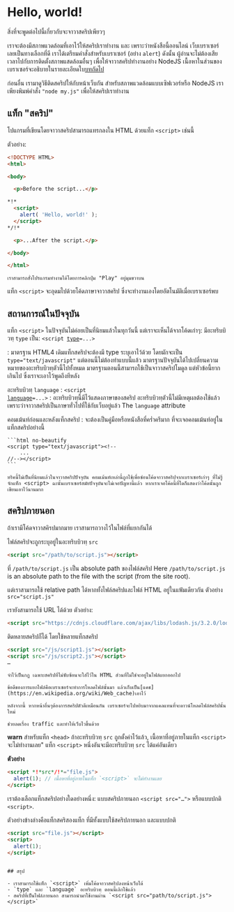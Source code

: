 # Hello, world!

สิ่งที่จะพูดต่อไปนี้เกี่ยวกับจะจาวาสคริปเพียวๆ 

เราจะต้องมีสภาพแวดล้อมที่เอาไว้ให้สคริปเราทำงาน และ เพราะว่าหนังสือนี้ออนไลน์ เว็บเบราเซอร์เลยเป็นทางเลือกที่ดี เราได้เตรียมคำสั่งสำหรับเบราเซอร์ (อย่าง `alert`) ดังนั้น ผู้อ่านจะไม่ต้องเสียเวลาไปกับการติดตั้งสภาพแสดล้อมอื่นๆ เพื่อให้จาวาสคริปทำงานอย่าง NodeJS เนื้อหาในส่วนของเบราเซอร์จะอธิบายในรายละเอียดใบ[บทถัดไป](/ui)

ก่อนอื่น เรามาดูวิธีติดสคริปให้กับหน้าเว็บกัน สำหรับสภาพแวดล้อมแบบเซิฟเวอร์หรือ NodeJS เราเพียงพิมพ์คำสั่ง `"node my.js"` เพื่อให้สคริปเราทำงาน

## แท็ก "สคริป"

โปแกรมที่เขียนโดยจาวาสคริปสามารถแทรกลงใน HTML ด้วยแท็ก `<script>` เช่นนี้

ตัวอย่าง:

```html run height=100
<!DOCTYPE HTML>
<html>

<body>

  <p>Before the script...</p>

*!*
  <script>
    alert( 'Hello, world!' );
  </script>
*/!*

  <p>...After the script.</p>

</body>

</html>
```

```online
เราสามารถสั่งโปรแกรมทำงานได้โดยการคลิกปุ่ม "Play" อยู่มุมขวาบน
```

แท็ก `<script>` จะอุดมไปด้วยโค้ดภาษาจาวาสคริป ซึ่งจะทำงานเองโดยอัตโนมัติเมื่อเบราเซอร์พบ


## สถานการณ์ในปัจจุบัน

แท็ก `<script>` ในปัจจุบันไม่ค่อยเป็นที่นิยมแล้วในทุกวันนี้ แต่เราจะเห็นได้จากโค้ดเก่าๆ:
มีอะทริบบิวทฺ `type` เป็น: <code>&lt;script <u>type</u>=...&gt;</code>

  : มาตรฐาน HTML4 เดิมแท็กสคริปจะต้องมี type ระบุเอาไว้ด้วย โดยมักจะเป็น `type="text/javascript"` แต่ตอนนี้ไม่ต้องทำแบบนี้แล้ว มาตรฐานปัจจุบันได้ไปเปลี่ยนความหมายของอะทริบบิวทฺตัวนี้ไปทั้งหมด มาตรฐานตอนนี้สามารถใช้เป็นจาวาสคริปโมดูล แต่หัวข้อนี้ยากเกินไป ซึ่งเราจะเอาไว้พูดถึงทีหลัง

อะทริบบิวทฺ `language` : <code>&lt;script <u>language</u>=...&gt;</code>
  : อะทริบบิวทฺนี้มีไว้แสดงภาษาของสคริป อะทริบบิวทฺตัวนี้ไม่มีเหตุผลต้องใช้แล้ว เพราะว่าจาวาสคริปเป็นภาษาทั่วไปที่ใช้กับเว็บอยู่แล้ว
 The `language` attribute
 
คอมเม้นท์ก่อนและหลังแท็กสคริป
  : จะต้องเป็นคู่มือหรือหนังสือที่คร่ำครึมาก ที่จะเจอคอมเม้นท์อยู่ในแท็กสคริปอย่างนี้

    ```html no-beautify
    <script type="text/javascript"><!--
        ...
    //--></script>
    ```
    
    ทริคนี้ไม่เป็นที่นิยมแล้วในจาวาสคริปปัจจุบัน คอมเม้นท์เหล่านี้ถูกใช้เพื่อซ่อนโค้ดจาวาสคริปจากเบราเซอร์เก่าๆ ที่ไม่รู้จักแท็ก <script> ฉะนั้นเบราเซอร์สมัยปัจจุบันจะไม่เจอปัญหานี้แล้ว หากเราเจอโค้ดนี้ที่ใดก็แสดงว่าโค้ดนั้นถูกเขียนเอาไว้นานมาก

## สคริปภายนอก

ถ้าเรามีโค้ดจาวาสคิรปมากมาย เราสามารถวางไว้ในไฟล์ที่แยกกันได้

ไฟล์สคริปจะถูกระบุอยู่ในอะทริบบิวทฺ `src` 

```html
<script src="/path/to/script.js"></script>
```

ที่ `/path/to/script.js` เป็น absolute path ของไฟล์สคริป 
Here `/path/to/script.js` is an absolute path to the file with the script (from the site root).

แต่เราสามารถใช้ relative path ได้หากทั้งไฟล์สคริปและไฟล์ HTML อยู่ในแฟ้มเดียวกัน ตัวอย่าง `src="script.js"` 

เรายังสามารถใช้ URL ได้ด้วย ตัวอย่าง: 

```html
<script src="https://cdnjs.cloudflare.com/ajax/libs/lodash.js/3.2.0/lodash.js"></script>
```

ติดหลายสคริปก็ได้ โดยใช้หลายแท็กสคริป

```html
<script src="/js/script1.js"></script>
<script src="/js/script2.js"></script>
…
```

```smart
จำไว้เป็นกฎ เฉพาะสคริปที่ไม่ซับซ้อนจะใส่ไว้ใน HTML ส่วนที่ไม่ใช่จะอยู่ในไฟล์แยกออกไป

ข้อดึของการแยกไฟล์คือเบราเซอร์จะทำการโหลดไฟล์นั้นมา แล้วเก็บเป็น[แคช](https://en.wikipedia.org/wiki/Web_cache)เอาไว้

หลังจากนี้ หากหน้าอื่นๆต้องการสคริปตัวดีเหมือนกัน เบราเซอร์จะไปหยิบมาจากแคลแทนที่จะดาวน์โหลดไฟล์สคริปนั้นใหม่ 

ช่วยลดเรื่อง traffic และทำให้เว็บไวขึ้นด้วย
```

**warn** สำหรับแท็ก `<head>` ถ้าอะทริบบิวทฺ `src` ถูกตั้งค่าไว้แล้ว, เนื้อหาที่อยู่ภายในแท็ก `<script>` จะไม่ทำงานเลย"
แท็ก `<script>` หนึ่งอันจะมีอะทริบบิวทฺ `src` ได้แค่อันเดียว

**ตัวอย่าง**

```html
<script *!*src*/!*="file.js">
  alert(1); // เนื้อหาที่อยู่ภายในแท็ก `<script>` จะไม่ทำงานเลย
</script>
```

เราต้องเลือกแท็กสคริปอย่างใดอย่างหนึ่ง: แบบสคริปภายนอก `<script src="…">` หรือแบบปกติ `<script>`.

ตัวอย่างข้างล่างคือแท็กสคริสองแท็ก ที่มีทั้งแบบใช้สคริปภายนอก และแบบปกติ

```html
<script src="file.js"></script>
<script>
  alert(1);
</script>
```
````

## สรุป

- เราสามารถใช้แท็ก `<script>` เพิ่มโค้ดจาวาสคริปลงหน้าเว็บได้
- `type` และ `language` อะทริบบิวทฺ ตอนนี้เลิกใช้แล้ว
- สคริปที่เป็นไฟล์ภายนอก สามารถนำมาใช้งานผ่าน `<script src="path/to/script.js"></script>`

